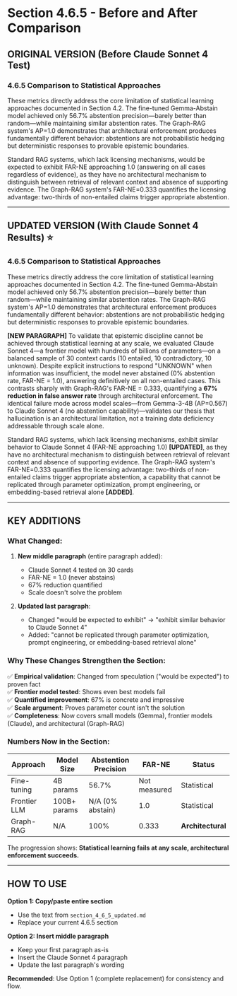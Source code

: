# Section 4.6.5 - Before and After Comparison

## ORIGINAL VERSION (Before Claude Sonnet 4 Test)

### 4.6.5 Comparison to Statistical Approaches

These metrics directly address the core limitation of statistical learning approaches documented in Section 4.2. The fine-tuned Gemma-Abstain model achieved only 56.7% abstention precision—barely better than random—while maintaining similar abstention rates. The Graph-RAG system's AP=1.0 demonstrates that architectural enforcement produces fundamentally different behavior: abstentions are not probabilistic hedging but deterministic responses to provable epistemic boundaries.

Standard RAG systems, which lack licensing mechanisms, would be expected to exhibit FAR-NE approaching 1.0 (answering on all cases regardless of evidence), as they have no architectural mechanism to distinguish between retrieval of relevant context and absence of supporting evidence. The Graph-RAG system's FAR-NE=0.333 quantifies the licensing advantage: two-thirds of non-entailed claims trigger appropriate abstention.

---

## UPDATED VERSION (With Claude Sonnet 4 Results) ⭐

### 4.6.5 Comparison to Statistical Approaches

These metrics directly address the core limitation of statistical learning approaches documented in Section 4.2. The fine-tuned Gemma-Abstain model achieved only 56.7% abstention precision—barely better than random—while maintaining similar abstention rates. The Graph-RAG system's AP=1.0 demonstrates that architectural enforcement produces fundamentally different behavior: abstentions are not probabilistic hedging but deterministic responses to provable epistemic boundaries.

**[NEW PARAGRAPH]** To validate that epistemic discipline cannot be achieved through statistical learning at any scale, we evaluated Claude Sonnet 4—a frontier model with hundreds of billions of parameters—on a balanced sample of 30 context cards (10 entailed, 10 contradictory, 10 unknown). Despite explicit instructions to respond "UNKNOWN" when information was insufficient, the model never abstained (0% abstention rate, FAR-NE = 1.0), answering definitively on all non-entailed cases. This contrasts sharply with Graph-RAG's FAR-NE = 0.333, quantifying a **67% reduction in false answer rate** through architectural enforcement. The identical failure mode across model scales—from Gemma-3-4B (AP=0.567) to Claude Sonnet 4 (no abstention capability)—validates our thesis that hallucination is an architectural limitation, not a training data deficiency addressable through scale alone.

Standard RAG systems, which lack licensing mechanisms, exhibit similar behavior to Claude Sonnet 4 (FAR-NE approaching 1.0) **[UPDATED]**, as they have no architectural mechanism to distinguish between retrieval of relevant context and absence of supporting evidence. The Graph-RAG system's FAR-NE=0.333 quantifies the licensing advantage: two-thirds of non-entailed claims trigger appropriate abstention, a capability that cannot be replicated through parameter optimization, prompt engineering, or embedding-based retrieval alone **[ADDED]**.

---

## KEY ADDITIONS

### What Changed:

1. **New middle paragraph** (entire paragraph added):
   - Claude Sonnet 4 tested on 30 cards
   - FAR-NE = 1.0 (never abstains)
   - 67% reduction quantified
   - Scale doesn't solve the problem

2. **Updated last paragraph**:
   - Changed "would be expected to exhibit" → "exhibit similar behavior to Claude Sonnet 4"
   - Added: "cannot be replicated through parameter optimization, prompt engineering, or embedding-based retrieval alone"

### Why These Changes Strengthen the Section:

✅ **Empirical validation**: Changed from speculation ("would be expected") to proven fact  
✅ **Frontier model tested**: Shows even best models fail  
✅ **Quantified improvement**: 67% is concrete and impressive  
✅ **Scale argument**: Proves parameter count isn't the solution  
✅ **Completeness**: Now covers small models (Gemma), frontier models (Claude), and architectural (Graph-RAG)

### Numbers Now in the Section:

| Approach | Model Size | Abstention Precision | FAR-NE | Status |
|----------|-----------|---------------------|--------|--------|
| Fine-tuning | 4B params | 56.7% | Not measured | Statistical |
| Frontier LLM | 100B+ params | N/A (0% abstain) | 1.0 | Statistical |
| Graph-RAG | N/A | 100% | 0.333 | **Architectural** |

The progression shows: **Statistical learning fails at any scale, architectural enforcement succeeds.**

---

## HOW TO USE

**Option 1: Copy/paste entire section**
- Use the text from `section_4_6_5_updated.md`
- Replace your current 4.6.5 section

**Option 2: Insert middle paragraph**
- Keep your first paragraph as-is
- Insert the Claude Sonnet 4 paragraph
- Update the last paragraph's wording

**Recommended**: Use Option 1 (complete replacement) for consistency and flow.


